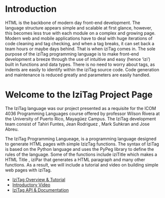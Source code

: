# Introduction

HTML is the backbone of modern day front-end development. The language structure appears simple and scalable at first glance, however, this becomes less true with each module on a complex and growing page. Modern web and mobile applications have to deal with huge iterations of code cleaning and tag checking, and when a tag breaks, it can set back a team hours or maybe days behind. That is when iziTag comes in. The sole purpose of the iziTag programming language is to make front-end development a breeze through the use of intuitive and easy (hence ‘izi’) built in functions and data types. There is no need to worry about tags, as indents are easily to identify within the iziTag source code. Code generation and maintenance is reduced greatly and parameters are easily handled. 

# Welcome to the IziTag Project Page

The IziTag language was our project presented as a requisite for the ICOM 4036 Programming Languages course offered by professor Wilson Rivera at the University of Puerto Rico, Mayagüez Campus. The IziTag development team consist of Tahiri Funtes, Jean Rodriguez , Mark Suhkran and Jose Abreu.

The IziTag Programming Langueage, is a programming language designed to generate HTML pages with simple IzizTag functions. The syntax of IziTag is based on the Python language and uses the PyPeg library to define the rules of the language. Some of the functions include  iziTitle which makes a HTML Title , iziPar that generates a HTML paragraph and many other functions. As a result, we will include a tutorial and video on building simple web pages with iziTag.


-  [IziTag Overview & Tutorial](https://docs.google.com/document/d/1Xdq0oQZiZwg-a6CX-YbZa_8rw6shChtR34dlO-WRY2E/edit?usp=sharing)
-  [Introductory Video  ](https://drive.google.com/file/d/0ByXRUaa6FevzTXF2Z0xTUmdxYjg/view?usp=sharing)
-  [IziTag  API & Documentation](https://docs.google.com/document/d/1qG4jX2kvLotcadTtl11t0Ne5v-9rf5L9gX1lS72TA8E/edit?usp=sharing)
